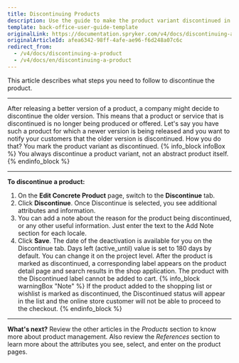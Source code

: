 ```yaml
---
title: Discontinuing Products
description: Use the guide to make the product variant discontinued in the Back Office.
template: back-office-user-guide-template
originalLink: https://documentation.spryker.com/v4/docs/discontinuing-a-product
originalArticleId: afea6342-98ff-4afe-ae96-f6d248a07c6c
redirect_from:
  - /v4/docs/discontinuing-a-product
  - /v4/docs/en/discontinuing-a-product
---
```


This article describes what steps you need to follow to discontinue the product.
***
After releasing a better version of a product, a company might decide to discontinue the older version.
This means that a product or service that is discontinued is no longer being produced or offered.
Let's say you have such a product for which a newer version is being released and you want to notify your customers that the older version is discontinued. How you do that? You mark the product variant as discontinued.
{% info_block infoBox %}
You always discontinue a product variant, not an abstract product itself.
{% endinfo_block %}
***
**To discontinue a product:**
1. On the **Edit Concrete Product** page, switch to the **Discontinue** tab.
2. Click **Discontinue**.
    Once Discontinue is selected, you see additional attributes and information.
3. You can add a note about the reason for the product being discontinued, or any other useful information. Just enter the text to the Add Note section for each locale.
4. Click **Save**.
The date of the deactivation is available for you on the Discontinue tab.
Days left (active_until) value is set to 180 days by default. You can change it on the project level.
After the product is marked as discontinued, a corresponding label appears on the product detail page and search results in the shop application.
The product with the Discontinued label cannot be added to cart.
{% info_block warningBox "Note" %}
If the product added to the shopping list or wishlist is marked as discontinued, the Discontinued status will appear in the list and the online store customer will not be able to proceed to the checkout.
{% endinfo_block %}
***
**What's next?**
Review the other articles in the _Products_ section to know more about product management. Also review the _References_ section to learn more about the attributes you see, select, and enter on the product pages.
